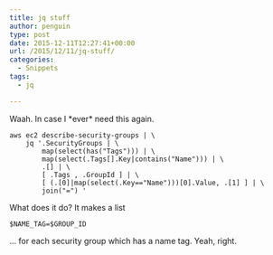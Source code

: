 ```yaml
---
title: jq stuff
author: penguin
type: post
date: 2015-12-11T12:27:41+00:00
url: /2015/12/11/jq-stuff/
categories:
  - Snippets
tags:
  - jq

---
```

Waah. In case I \*ever\* need this again.

```
aws ec2 describe-security-groups | \
    jq '.SecurityGroups | \
        map(select(has("Tags"))) | \
        map(select(.Tags[].Key|contains("Name"))) | \
        .[] | \
        [ .Tags , .GroupId ] | \
        [ (.[0]|map(select(.Key=="Name")))[0].Value, .[1] ] | \
        join("=") '
```

What does it do? It makes a list

```
$NAME_TAG=$GROUP_ID
```

... for each security group which has a name tag. Yeah, right.